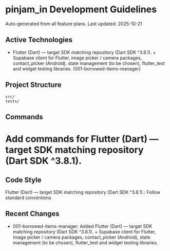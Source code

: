 # pinjam_in Development Guidelines

Auto-generated from all feature plans. Last updated: 2025-10-21

## Active Technologies
- Flutter (Dart) — target SDK matching repository (Dart SDK ^3.8.1). + Supabase client for Flutter, image picker / camera packages, contact_picker (Android), state management (to be chosen), flutter_test and widget testing libraries. (001-borrowed-items-manager)

## Project Structure
```
src/
tests/
```

## Commands
# Add commands for Flutter (Dart) — target SDK matching repository (Dart SDK ^3.8.1).

## Code Style
Flutter (Dart) — target SDK matching repository (Dart SDK ^3.8.1).: Follow standard conventions

## Recent Changes
- 001-borrowed-items-manager: Added Flutter (Dart) — target SDK matching repository (Dart SDK ^3.8.1). + Supabase client for Flutter, image picker / camera packages, contact_picker (Android), state management (to be chosen), flutter_test and widget testing libraries.

<!-- MANUAL ADDITIONS START -->
<!-- MANUAL ADDITIONS END -->
